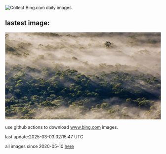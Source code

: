 ![Collect Bing.com daily images](https://github.com/counter2015/bing-daily-images/workflows/Collect%20Bing.com%20daily%20images/badge.svg)
## lastest image:
![](images/img.jpg)

use github actions to download www.bing.com images.

last update:2025-03-03 02:15:47 UTC

all images since 2020-05-10 [here](https://github.com/counter2015/bing-daily-images/tree/master/images) 
